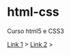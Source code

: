 # html-css
 Curso html5 e CSS3

 <a href="https://alexcmoreira10.github.io/projeto-android/" > Link 1</a> >
 <a href="https://alexcmoreira10.github.io/projeto-cordel/" > Link 2</a> >
